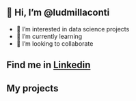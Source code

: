 ## 👋 Hi, I’m @ludmillaconti
 - 👀 I’m interested in data science projects
 - 🌱 I’m currently learning
 - 💞️ I’m looking to collaborate 
###  


## Find me in [Linkedin]( https://www.linkedin.com/in/ludmillaconti/)


## **My projects**



<!---
ludmillaconti/ludmillaconti is a ✨ special ✨ repository because its `README.md` (this file) appears on your GitHub profile.
You can click the Preview link to take a look at your changes.
--->
